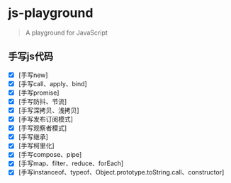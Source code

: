 # js-playground
> A playground for JavaScript

## 手写js代码
- [x] [手写new]
- [x] [手写call、apply、bind]
- [x] [手写promise]
- [x] [手写防抖、节流]
- [x] [手写深拷贝、浅拷贝]
- [x] [手写发布订阅模式]
- [x] [手写观察者模式]
- [x] [手写继承]
- [x] [手写柯里化]
- [x] [手写compose、pipe]
- [x] [手写map、filter、reduce、forEach]
- [x] [手写instanceof、typeof、Object.prototype.toString.call、constructor]
